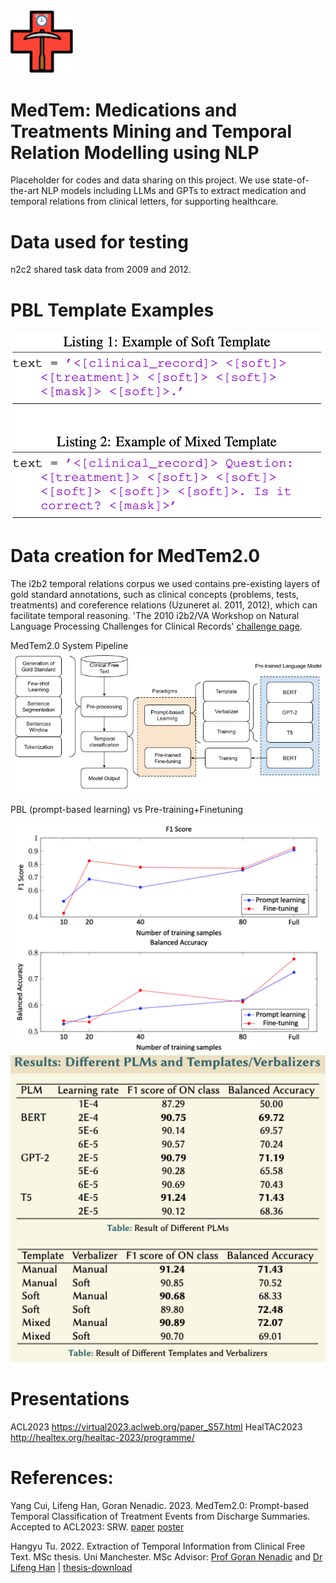 <img src="https://github.com/HECTA-UoM/MedTem/blob/main/MedTem_logo.png" width="100">

# MedTem: Medications and Treatments Mining and Temporal Relation Modelling using NLP




Placeholder for codes and data sharing on this project.
We use state-of-the-art NLP models including LLMs and GPTs to extract medication and temporal relations from clinical letters, for supporting healthcare. 


# Data used for testing
n2c2 shared task data from 2009 and 2012.

# PBL Template Examples


<img src="https://github.com/HECTA-UoM/MedTem/blob/main/PBL_templates.png" width="500">

# Data creation for MedTem2.0

The i2b2 temporal relations corpus we used contains pre-existing layers of gold standard annotations, such as clinical concepts (problems, tests, treatments) and coreference relations (Uzuneret al. 2011, 2012), which can facilitate temporal reasoning. 'The 2010 i2b2/VA Workshop on Natural Language Processing Challenges for Clinical Records' [challenge page](https://www.i2b2.org/NLP/Relations/).

MedTem2.0 System Pipeline
<img src="https://github.com/HECTA-UoM/MedTem/blob/main/MedTem2_pipeline.png" width="700">

PBL (prompt-based learning) vs Pre-training+Finetuning

<img src="https://github.com/HECTA-UoM/MedTem/blob/main/PBL_vs_FineTune.png" width="700">

<img src="https://github.com/HECTA-UoM/MedTem/blob/main/scores_PBL_PF.png" width="700">


# Presentations
ACL2023 https://virtual2023.aclweb.org/paper_S57.html
HealTAC2023 http://healtex.org/healtac-2023/programme/ 

# References: 

Yang Cui, Lifeng Han, Goran Nenadic. 2023. 
MedTem2.0: Prompt-based Temporal Classification of Treatment Events from Discharge Summaries. Accepted to ACL2023: SRW. [paper](https://www.researchgate.net/publication/371575431_MedTem20_Prompt-based_Temporal_Classification_of_Treatment_Events_from_Discharge_Summaries) [poster](https://github.com/HECTA-UoM/MedTem/blob/main/MedTem_poster_Portrait_4ACL.pdf)

Hangyu Tu. 2022. Extraction of Temporal Information from Clinical Free Text. MSc thesis. Uni Manchester. MSc Advisor: [Prof Goran Nenadic](https://research.manchester.ac.uk/en/persons/gnenadic) and [Dr Lifeng Han](https://research.manchester.ac.uk/en/persons/lifeng.han) | 
[thesis-download](https://www.researchgate.net/publication/369453637_Extraction_of_Temporal_Information_from_Clinical_Free_Text)

